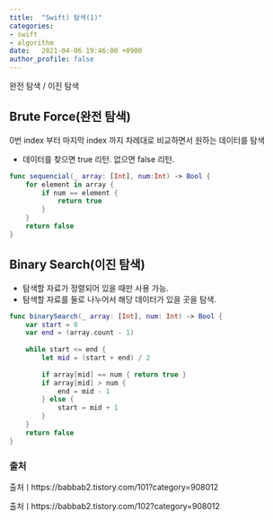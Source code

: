 ```yaml
---
title:  "Swift) 탐색(1)"
categories:
- swift
- algorithm
date:   2021-04-06 19:46:00 +0900
author_profile: false
---
```

완전 탐색 / 이진 탐색

## Brute Force(완전 탐색)
0번 index 부터 마지막 index 까지 차례대로 비교하면서 원하는 데이터를 탐색

- 데이터를 찾으면 true 리턴. 없으면 false 리턴.
```swift
func sequencial(_ array: [Int], num:Int) -> Bool {
    for element in array {
        if num == element {
            return true
        }
    }
    return false
}
```
## Binary Search(이진 탐색)
- 탐색할 자료가 정렬되어 있을 때만 사용 가능.
- 탐색할 자료를 둘로 나누어서 해당 데이터가 있을 곳을 탐색.

```swift
func binarySearch(_ array: [Int], num: Int) -> Bool {
    var start = 0
    var end = (array.count - 1)
    
    while start <= end {
        let mid = (start + end) / 2
        
        if array[mid] == num { return true }
        if array[mid] > num {
            end = mid - 1
        } else {
            start = mid + 1
        }
    }
    return false
}
```

### 출처
출처ㅣhttps://babbab2.tistory.com/101?category=908012

출처ㅣhttps://babbab2.tistory.com/102?category=908012



